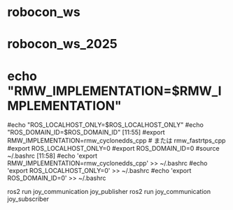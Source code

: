 # robocon_ws
# robocon_ws_2025
# echo "RMW_IMPLEMENTATION=$RMW_IMPLEMENTATION"
#echo "ROS_LOCALHOST_ONLY=$ROS_LOCALHOST_ONLY"
#echo "ROS_DOMAIN_ID=$ROS_DOMAIN_ID"
[11:55]
#export RMW_IMPLEMENTATION=rmw_cyclonedds_cpp  # または rmw_fastrtps_cpp
#export ROS_LOCALHOST_ONLY=0
#export ROS_DOMAIN_ID=0
#source ~/.bashrc
[11:58]
#echo 'export RMW_IMPLEMENTATION=rmw_cyclonedds_cpp' >> ~/.bashrc
#echo 'export ROS_LOCALHOST_ONLY=0' >> ~/.bashrc
#echo 'export ROS_DOMAIN_ID=0' >> ~/.bashrc

ros2 run joy_communication joy_publisher
ros2 run joy_communication joy_subscriber

